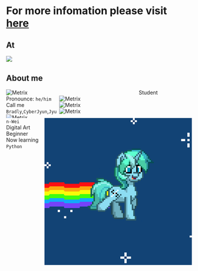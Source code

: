 # For more infomation please visit [here](https://bradly0cjw.github.io/)<br>

## At
![](https://raw.githubusercontent.com/NTTUCSIE-111/.github/main/github-metrics.svg)
## About me
[<img align="left" width="360px" alt="Metrix" src="https://gist.githubusercontent.com/bradly0cjw/32a40aa59e32ae0ce1e6d51aab042e4a/raw/general_L.svg">](#)
[<img align="right" width="360px" alt="Metrix" src="https://gist.githubusercontent.com/bradly0cjw/32a40aa59e32ae0ce1e6d51aab042e4a/raw/general_R.svg">](#)
[<img align="right" width="360px" alt="Metrix" src="https://gist.githubusercontent.com/bradly0cjw/32a40aa59e32ae0ce1e6d51aab042e4a/raw/Achivement.svg">](#)
[<img align="right" width="360px" alt="Metrix" src="https://gist.githubusercontent.com/bradly0cjw/32a40aa59e32ae0ce1e6d51aab042e4a/raw/media.svg">](#)
[<img align="left" height="10px" width="720px" alt="Metrix" src="https://gist.githubusercontent.com/bradly0cjw/32a40aa59e32ae0ce1e6d51aab042e4a/raw/629f1f4670883277077ed8ee3d444ea66919a0d5/PH.svg">](#)
<!-- [![Anurag's GitHub stats](https://github-readme-stats.vercel.app/api?username=bradly0cjw&show_icons=true&theme=radical&count_private=true)](https://github.com/anuraghazra/github-readme-stats)
[![Top Langs](https://github-readme-stats.vercel.app/api/top-langs/?username=anuraghazra&langs_count=8&theme=radical)](https://github.com/anuraghazra/github-readme-stats)<br> -->
[<img align="right" alt="Pony trot2" src="https://github.com/bradly0cjw/bradly0cjw.github.io/blob/6a15ba267dff19688a2063ce6f4e69e2efc07eea/img/pony.gif">](#)

Student<br>
Pronounce: `he/him`<br>
Call me `Bradly`,`CyberJyun`,`Jyun-Wei`<br>
Digital Art Beginner<br>
Now learning `Python`<br>
